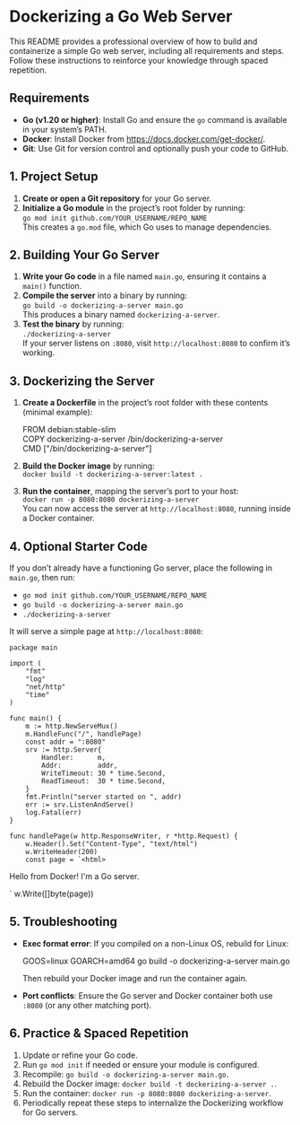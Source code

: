 # Dockerizing a Go Web Server

This README provides a professional overview of how to build and containerize a simple Go web server, including all requirements and steps. Follow these instructions to reinforce your knowledge through spaced repetition.

## Requirements
- **Go (v1.20 or higher)**: Install Go and ensure the `go` command is available in your system’s PATH.  
- **Docker**: Install Docker from https://docs.docker.com/get-docker/.  
- **Git**: Use Git for version control and optionally push your code to GitHub.

## 1. Project Setup
1. **Create or open a Git repository** for your Go server.  
2. **Initialize a Go module** in the project’s root folder by running:  
   `go mod init github.com/YOUR_USERNAME/REPO_NAME`  
   This creates a `go.mod` file, which Go uses to manage dependencies.

## 2. Building Your Go Server
1. **Write your Go code** in a file named `main.go`, ensuring it contains a `main()` function.  
2. **Compile the server** into a binary by running:  
   `go build -o dockerizing-a-server main.go`  
   This produces a binary named `dockerizing-a-server`.  
3. **Test the binary** by running:  
   `./dockerizing-a-server`  
   If your server listens on `:8080`, visit `http://localhost:8080` to confirm it’s working.

## 3. Dockerizing the Server
1. **Create a Dockerfile** in the project’s root folder with these contents (minimal example):
    
    FROM debian:stable-slim  
    COPY dockerizing-a-server /bin/dockerizing-a-server  
    CMD ["/bin/dockerizing-a-server"]
    
2. **Build the Docker image** by running:  
   `docker build -t dockerizing-a-server:latest .`  
3. **Run the container**, mapping the server’s port to your host:  
   `docker run -p 8080:8080 dockerizing-a-server`  
   You can now access the server at `http://localhost:8080`, running inside a Docker container.

## 4. Optional Starter Code
If you don’t already have a functioning Go server, place the following in `main.go`, then run:
- `go mod init github.com/YOUR_USERNAME/REPO_NAME`
- `go build -o dockerizing-a-server main.go`
- `./dockerizing-a-server`
  
It will serve a simple page at `http://localhost:8080`:

    package main

    import (
        "fmt"
        "log"
        "net/http"
        "time"
    )

    func main() {
        m := http.NewServeMux()
        m.HandleFunc("/", handlePage)
        const addr = ":8080"
        srv := http.Server{
            Handler:      m,
            Addr:         addr,
            WriteTimeout: 30 * time.Second,
            ReadTimeout:  30 * time.Second,
        }
        fmt.Println("server started on ", addr)
        err := srv.ListenAndServe()
        log.Fatal(err)
    }

    func handlePage(w http.ResponseWriter, r *http.Request) {
        w.Header().Set("Content-Type", "text/html")
        w.WriteHeader(200)
        const page = `<html>
<head></head>
<body>
    <p>Hello from Docker! I'm a Go server.</p>
</body>
</html>`
        w.Write([]byte(page))

## 5. Troubleshooting
- **Exec format error**: If you compiled on a non-Linux OS, rebuild for Linux:
    
    GOOS=linux GOARCH=amd64 go build -o dockerizing-a-server main.go
    
  Then rebuild your Docker image and run the container again.
- **Port conflicts**: Ensure the Go server and Docker container both use `:8080` (or any other matching port).

## 6. Practice & Spaced Repetition
1. Update or refine your Go code.
2. Run `go mod init` if needed or ensure your module is configured.
3. Recompile: `go build -o dockerizing-a-server main.go`.
4. Rebuild the Docker image: `docker build -t dockerizing-a-server .`.
5. Run the container: `docker run -p 8080:8080 dockerizing-a-server`.
6. Periodically repeat these steps to internalize the Dockerizing workflow for Go servers.
